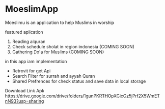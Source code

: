 # MoeslimApp

Moeslimu is an application to help Muslims in worship

featured aplication
1. Reading alquran
2. Check schedule sholat in region indonesia (COMING SOON)
3. Gathering Do'a for Muslims (COMING SOON)

in this app iam implementation
- Retrovit for get Api
- Search Filter for surrah and ayyah Quran
- Shared Prefrences for check status and save data in local storage

Download Link Apk
https://drive.google.com/drive/folders/1gunPKRTHOpXGicGz5jPrf2X5WmETnN93?usp=sharing
